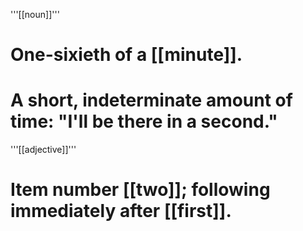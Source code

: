 '''[[noun]]'''

# One-sixieth of a [[minute]].
# A short, indeterminate amount of time: "I'll be there in a second."

'''[[adjective]]'''

# Item number [[two]]; following immediately after [[first]].